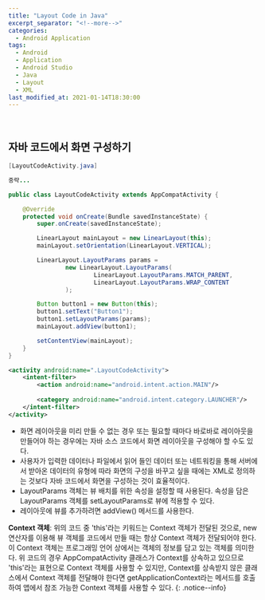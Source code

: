 ```yaml
---
title: "Layout Code in Java"
excerpt_separator: "<!--more-->"
categories:
  - Android Application
tags:
  - Android
  - Application
  - Android Studio
  - Java
  - Layout
  - XML
last_modified_at: 2021-01-14T18:30:00
---
```

<!--more-->

<br>

## 자바 코드에서 화면 구성하기

```java
[LayoutCodeActivity.java]

중략...

public class LayoutCodeActivity extends AppCompatActivity {

    @Override
    protected void onCreate(Bundle savedInstanceState) {
        super.onCreate(savedInstanceState);

        LinearLayout mainLayout = new LinearLayout(this);
        mainLayout.setOrientation(LinearLayout.VERTICAL);

        LinearLayout.LayoutParams params =
                new LinearLayout.LayoutParams(
                        LinearLayout.LayoutParams.MATCH_PARENT,
                        LinearLayout.LayoutParams.WRAP_CONTENT
                );

        Button button1 = new Button(this);
        button1.setText("Button1");
        button1.setLayoutParams(params);
        mainLayout.addView(button1);

        setContentView(mainLayout);
    }
}
```

```xml
<activity android:name=".LayoutCodeActivity">
    <intent-filter>
        <action android:name="android.intent.action.MAIN"/>
        
        <category android:name="android.intent.category.LAUNCHER"/>
    </intent-filter>
</activity>
```

  * 화면 레이아웃을 미리 만들 수 없는 경우 또는 필요할 때마다 바로바로 레이아웃을 만들어야 하는 경우에는 자바 소스 코드에서 화면 레이아웃을 구성해야 할 수도 있다.
  * 사용자가 입력한 데이터나 파일에서 읽어 들인 데이터 또는 네트워킹을 통해 서버에서 받아온 데이터의 유형에 따라 화면의 구성을 바꾸고 싶을 때에는 XML로 정의하는 것보다 자바 코드에서 화면을 구성하는 것이 효율적이다.
  * LayoutParams 객체는 뷰 배치를 위한 속성을 설정할 때 사용된다. 속성을 담은 LayoutParams 객체를 setLayoutParams로 뷰에 적용할 수 있다.
  * 레이아웃에 뷰를 추가하려면 addView() 메서드를 사용한다.

**Context 객체**: 위의 코드 중 'this'라는 키워드는 Context 객체가 전달된 것으로, new 연산자를 이용해 뷰 객체를 코드에서 만들 때는 항상 Context 객체가 전달되어야 한다. 이 Context 객체는 프로그래밍 언어 상에서는 객체의 정보를 담고 있는 객체를 의미한다. 
위 코드의 경우 AppCompatActivity 클래스가 Context를 상속하고 있으므로 'this'라는 표현으로 Context 객체를 사용할 수 있지만, Context를 상속받지 않은 클래스에서 Context 객체를 전달해야 한다면 getApplicationContext라는 메서드를 호출하여 앱에서 참조 가능한 Context 객체를 사용할 수 있다.
{: .notice--info}
